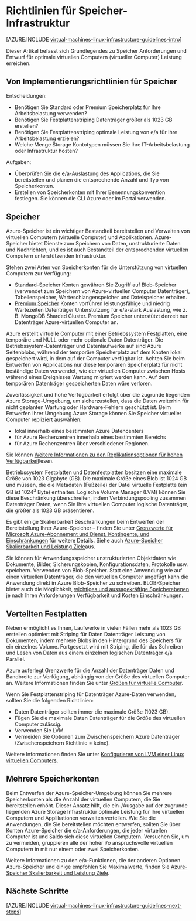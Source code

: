 <properties
    pageTitle="Speicher Lösungen Richtlinien | Microsoft Azure"
    description="Lernen Sie die wichtigsten Entwurf und Implementierung von Richtlinien für die Bereitstellung von Lösungen von Speicher in Azure-Infrastrukturdiensten aus."
    documentationCenter=""
    services="virtual-machines-linux"
    authors="iainfoulds"
    manager="timlt"
    editor=""
    tags="azure-resource-manager"/>

<tags
    ms.service="virtual-machines-linux"
    ms.workload="infrastructure-services"
    ms.tgt_pltfrm="vm-linux"
    ms.devlang="na"
    ms.topic="article"
    ms.date="09/08/2016"
    ms.author="iainfou"/>

# <a name="storage-infrastructure-guidelines"></a>Richtlinien für Speicher-Infrastruktur

[AZURE.INCLUDE [virtual-machines-linux-infrastructure-guidelines-intro](../../includes/virtual-machines-linux-infrastructure-guidelines-intro.md)] 

Dieser Artikel befasst sich Grundlegendes zu Speicher Anforderungen und Entwurf für optimale virtuellen Computern (virtueller Computer) Leistung erreichen.


## <a name="implementation-guidelines-for-storage"></a>Von Implementierungsrichtlinien für Speicher

Entscheidungen:

- Benötigen Sie Standard oder Premium Speicherplatz für Ihre Arbeitsbelastung verwenden?
- Benötigen Sie Festplattenstriping Datenträger größer als 1023 GB erstellen?
- Benötigen Sie Festplattenstriping optimale Leistung von e/a für Ihre Arbeitsbelastung erzielen?
- Welche Menge Storage Kontotypen müssen Sie Ihre IT-Arbeitsbelastung oder Infrastruktur hosten?

Aufgaben:

- Überprüfen Sie die e/a-Auslastung des Applications, die Sie bereitstellen und planen die entsprechende Anzahl und Typ von Speicherkonten.
- Erstellen von Speicherkonten mit Ihrer Benennungskonvention festlegen. Sie können die CLI Azure oder im Portal verwenden.


## <a name="storage"></a>Speicher

Azure-Speicher ist ein wichtiger Bestandteil bereitstellen und Verwalten von virtuellen Computern (virtuelle Computer) und Applikationen. Azure-Speicher bietet Dienste zum Speichern von Daten, unstrukturierte Daten und Nachrichten, und es ist auch Bestandteil der entsprechenden virtuellen Computern unterstützenden Infrastruktur.

Stehen zwei Arten von Speicherkonten für die Unterstützung von virtuellen Computern zur Verfügung:

- Standard-Speicher Konten gewähren Sie Zugriff auf Blob-Speicher (verwendet zum Speichern von Azure-virtuellen Computer Datenträger), Tabellenspeicher, Warteschlangenspeicher und Dateispeicher erhalten.
- [Premium Speicher](../storage/storage-premium-storage.md) Konten vorführen leistungsfähige und niedrig Wartezeiten Datenträger Unterstützung für e/a-stark Auslastung, wie z. B. MongoDB Sharded Cluster. Premium Speicher unterstützt derzeit nur Datenträger Azure-virtuellen Computer an.

Azure erstellt virtuelle Computer mit einer Betriebssystem Festplatten, eine temporäre und NULL oder mehr optionale Daten Datenträger. Die Betriebssystem-Datenträger und Datenlaufwerke auf sind Azure Seitenblobs, während der temporäre Speicherplatz auf dem Knoten lokal gespeichert wird, in dem auf der Computer verfügbar ist. Achten Sie beim Entwerfen von Applications nur diese temporären Speicherplatz für nicht beständige Daten verwendet, wie der virtuellen Computer zwischen Hosts während eines Ereignisses Wartung migriert werden kann. Auf dem temporären Datenträger gespeicherten Daten wäre verloren.

Zuverlässigkeit und hohe Verfügbarkeit erfolgt über die zugrunde liegenden Azure Storage-Umgebung, um sicherzustellen, dass die Daten weiterhin für nicht geplanten Wartung oder Hardware-Fehlern geschützt ist. Beim Entwerfen Ihrer Umgebung Azure Storage können Sie Speicher virtueller Computer repliziert auswählen:

- lokal innerhalb eines bestimmten Azure Datencenters
- für Azure Rechenzentren innerhalb eines bestimmten Bereichs
- für Azure Rechenzentren über verschiedener Regionen.

Sie können [Weitere Informationen zu den Replikationsoptionen für hohen Verfügbarkeit](../storage/storage-introduction.md#replication-for-durability-and-high-availability)lesen.

Betriebssystem Festplatten und Datenfestplatten besitzen eine maximale Größe von 1023 Gigabyte (GB). Die maximale Größe eines Blob ist 1024 GB und müssen, die die Metadaten (Fußzeile) der Datei virtuelle Festplatte (ein GB ist 1024<sup>3</sup> Byte) enthalten. Logische Volume Manager (LVM) können Sie diese Beschränkung überschreiten, indem Verbindungspooling zusammen Datenträger Daten, wenn Sie Ihre virtuellen Computer logische Datenträger, die größer als 1023 GB präsentieren.

Es gibt einige Skalierbarkeit Beschränkungen beim Entwerfen der Bereitstellung Ihrer Azure-Speicher – finden Sie unter [Grenzwerte für Microsoft Azure-Abonnement und Dienst, Kontingente, und Einschränkungen](azure-subscription-service-limits.md#storage-limits) für weitere Details. Siehe auch [Azure-Speicher Skalierbarkeit und Leistung Ziele](../storage/storage-scalability-targets.md)aus.

Sie können für Anwendungsspeicher unstrukturierten Objektdaten wie Dokumente, Bilder, Sicherungskopien, Konfigurationsdaten, Protokolle usw. speichern. Verwenden von Blob-Speicher. Statt eine Anwendung wie auf einen virtuellen Datenträger, die den virtuellen Computer angefügt kann die Anwendung direkt in Azure Blob-Speicher zu schreiben. BLOB-Speicher bietet auch die Möglichkeit, [wichtiges und aussagekräftige Speicherebenen](../storage/storage-blob-storage-tiers.md) je nach Ihren Anforderungen Verfügbarkeit und Kosten Einschränkungen.


## <a name="striped-disks"></a>Verteilten Festplatten
Neben ermöglicht es Ihnen, Laufwerke in vielen Fällen mehr als 1023 GB erstellen optimiert mit Striping für Daten Datenträger Leistung von Dokumenten, indem mehrere Blobs in den Hintergrund des Speichers für ein einzelnes Volume. Fortgesetzt wird mit Striping, die für das Schreiben und Lesen von Daten aus einem einzelnen logischen Datenträger e/a Parallel.

Azure auferlegt Grenzwerte für die Anzahl der Datenträger Daten und Bandbreite zur Verfügung, abhängig von der Größe des virtuellen Computer an. Weitere Informationen finden Sie unter [Größen für virtuelle Computer](virtual-machines-linux-sizes.md).

Wenn Sie Festplattenstriping für Datenträger Azure-Daten verwenden, sollten Sie die folgenden Richtlinien:

- Daten Datenträger sollten immer die maximale Größe (1023 GB).
- Fügen Sie die maximale Daten Datenträger für die Größe des virtuellen Computer zulässig.
- Verwenden Sie LVM.
- Vermeiden Sie Optionen zum Zwischenspeichern Azure Datenträger (Zwischenspeichern Richtlinie = keine).

Weitere Informationen finden Sie unter [Konfigurieren von LVM einer Linux virtuellen Computers](virtual-machines-linux-configure-lvm.md).


## <a name="multiple-storage-accounts"></a>Mehrere Speicherkonten

Beim Entwerfen der Azure-Speicher-Umgebung können Sie mehrere Speicherkonten als die Anzahl der virtuellen Computern, die Sie bereitstellen erhöht. Dieser Ansatz hilft, die ein-/Ausgabe auf der zugrunde liegenden Azure Storage Infrastruktur optimale Leistung für Ihre virtuellen Computern und Applikationen verwalten verteilen. Wie Sie die Anwendungen, die Sie bereitstellen möchten entwerfen, sollten Sie über Konten Azure-Speicher die e/a-Anforderungen, die jeder virtuellen Computer ist und Saldo sich diese virtuellen Computern. Versuchen Sie, um zu vermeiden, gruppieren alle der hoher i/o anspruchsvolle virtuellen Computern in mit nur einem oder zwei Speicherkonten.

Weitere Informationen zu den e/a-Funktionen, die der anderen Optionen Azure-Speicher und einige empfohlen Sie Maximalwerte, finden Sie [Azure-Speicher Skalierbarkeit und Leistung Ziele](../storage/storage-scalability-targets.md).


## <a name="next-steps"></a>Nächste Schritte

[AZURE.INCLUDE [virtual-machines-linux-infrastructure-guidelines-next-steps](../../includes/virtual-machines-linux-infrastructure-guidelines-next-steps.md)] 